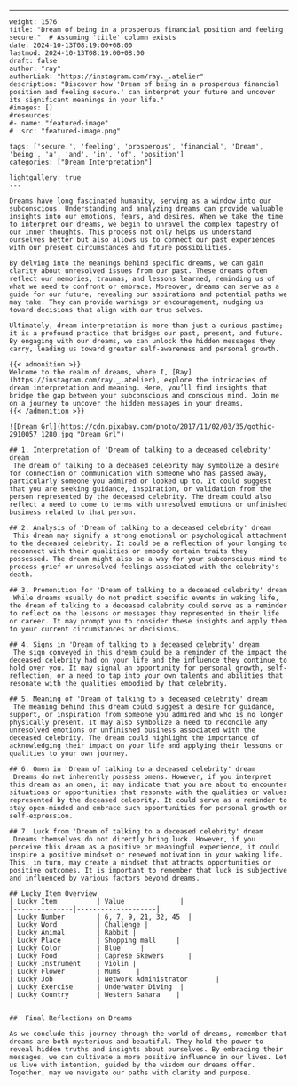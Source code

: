---
    weight: 1576
    title: "Dream of being in a prosperous financial position and feeling secure."  # Assuming 'title' column exists
    date: 2024-10-13T08:19:00+08:00
    lastmod: 2024-10-13T08:19:00+08:00
    draft: false
    author: "ray"
    authorLink: "https://instagram.com/ray._.atelier"
    description: "Discover how 'Dream of being in a prosperous financial position and feeling secure.' can interpret your future and uncover its significant meanings in your life."
    #images: []
    #resources:
    #- name: "featured-image"
    #  src: "featured-image.png"
    
    tags: ['secure.', 'feeling', 'prosperous', 'financial', 'Dream', 'being', 'a', 'and', 'in', 'of', 'position']
    categories: ["Dream Interpretation"]
    
    lightgallery: true
    ---
    
    Dreams have long fascinated humanity, serving as a window into our subconscious. Understanding and analyzing dreams can provide valuable insights into our emotions, fears, and desires. When we take the time to interpret our dreams, we begin to unravel the complex tapestry of our inner thoughts. This process not only helps us understand ourselves better but also allows us to connect our past experiences with our present circumstances and future possibilities.
    
    By delving into the meanings behind specific dreams, we can gain clarity about unresolved issues from our past. These dreams often reflect our memories, traumas, and lessons learned, reminding us of what we need to confront or embrace. Moreover, dreams can serve as a guide for our future, revealing our aspirations and potential paths we may take. They can provide warnings or encouragement, nudging us toward decisions that align with our true selves.
    
    Ultimately, dream interpretation is more than just a curious pastime; it is a profound practice that bridges our past, present, and future. By engaging with our dreams, we can unlock the hidden messages they carry, leading us toward greater self-awareness and personal growth.
    
    {{< admonition >}}
    Welcome to the realm of dreams, where I, [Ray](https://instagram.com/ray._.atelier), explore the intricacies of dream interpretation and meaning. Here, you’ll find insights that bridge the gap between your subconscious and conscious mind. Join me on a journey to uncover the hidden messages in your dreams.
    {{< /admonition >}}
    
    ![Dream Grl](https://cdn.pixabay.com/photo/2017/11/02/03/35/gothic-2910057_1280.jpg "Dream Grl")
    
    ## 1. Interpretation of 'Dream of talking to a deceased celebrity' dream
     The dream of talking to a deceased celebrity may symbolize a desire for connection or communication with someone who has passed away, particularly someone you admired or looked up to. It could suggest that you are seeking guidance, inspiration, or validation from the person represented by the deceased celebrity. The dream could also reflect a need to come to terms with unresolved emotions or unfinished business related to that person.
    
    ## 2. Analysis of 'Dream of talking to a deceased celebrity' dream
     This dream may signify a strong emotional or psychological attachment to the deceased celebrity. It could be a reflection of your longing to reconnect with their qualities or embody certain traits they possessed. The dream might also be a way for your subconscious mind to process grief or unresolved feelings associated with the celebrity's death.
    
    ## 3. Premonition for 'Dream of talking to a deceased celebrity' dream
     While dreams usually do not predict specific events in waking life, the dream of talking to a deceased celebrity could serve as a reminder to reflect on the lessons or messages they represented in their life or career. It may prompt you to consider these insights and apply them to your current circumstances or decisions.
    
    ## 4. Signs in 'Dream of talking to a deceased celebrity' dream
     The sign conveyed in this dream could be a reminder of the impact the deceased celebrity had on your life and the influence they continue to hold over you. It may signal an opportunity for personal growth, self-reflection, or a need to tap into your own talents and abilities that resonate with the qualities embodied by that celebrity.
    
    ## 5. Meaning of 'Dream of talking to a deceased celebrity' dream
     The meaning behind this dream could suggest a desire for guidance, support, or inspiration from someone you admired and who is no longer physically present. It may also symbolize a need to reconcile any unresolved emotions or unfinished business associated with the deceased celebrity. The dream could highlight the importance of acknowledging their impact on your life and applying their lessons or qualities to your own journey.
    
    ## 6. Omen in 'Dream of talking to a deceased celebrity' dream
     Dreams do not inherently possess omens. However, if you interpret this dream as an omen, it may indicate that you are about to encounter situations or opportunities that resonate with the qualities or values represented by the deceased celebrity. It could serve as a reminder to stay open-minded and embrace such opportunities for personal growth or self-expression.
    
    ## 7. Luck from 'Dream of talking to a deceased celebrity' dream
     Dreams themselves do not directly bring luck. However, if you perceive this dream as a positive or meaningful experience, it could inspire a positive mindset or renewed motivation in your waking life. This, in turn, may create a mindset that attracts opportunities or positive outcomes. It is important to remember that luck is subjective and influenced by various factors beyond dreams.
    
    ## Lucky Item Overview
    | Lucky Item          | Value              |
    |---------------|--------------------|
    | Lucky Number        | 6, 7, 9, 21, 32, 45  |
    | Lucky Word          | Challenge |
    | Lucky Animal        | Rabbit |
    | Lucky Place         | Shopping mall     |
    | Lucky Color         | Blue     |
    | Lucky Food          | Caprese Skewers      |
    | Lucky Instrument    | Violin |
    | Lucky Flower        | Mums    |
    | Lucky Job           | Network Administrator       |
    | Lucky Exercise      | Underwater Diving  |
    | Lucky Country       | Western Sahara    |
    
    
    ##  Final Reflections on Dreams
    
    As we conclude this journey through the world of dreams, remember that dreams are both mysterious and beautiful. They hold the power to reveal hidden truths and insights about ourselves. By embracing their messages, we can cultivate a more positive influence in our lives. Let us live with intention, guided by the wisdom our dreams offer. Together, may we navigate our paths with clarity and purpose.
    